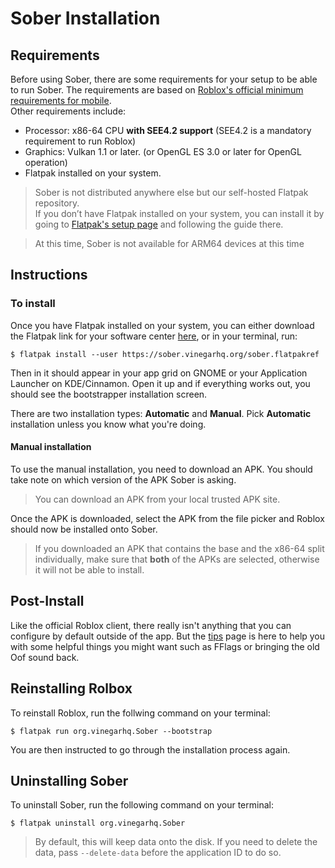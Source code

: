 # Sober Installation

## Requirements

Before using Sober, there are some requirements for your setup to be able to run Sober. The requirements are based on [Roblox's official minimum requirements for mobile](https://en.help.roblox.com/hc/en-us/articles/203625474).<br>
Other requirements include:

- Processor: x86-64 CPU **with SEE4.2 support** (SEE4.2 is a mandatory requirement to run Roblox)
- Graphics: Vulkan 1.1 or later. (or OpenGL ES 3.0 or later for OpenGL operation)
- Flatpak installed on your system.

> Sober is not distributed anywhere else but our self-hosted Flatpak repository.<br>
If you don’t have Flatpak installed on your system, you can install it by going to [Flatpak's setup page](https://flatpak.org/setup/) and following the guide there. 

> At this time, Sober is not available for ARM64 devices at this time

## Instructions
### To install
Once you have Flatpak installed on your system, you can either download the Flatpak link for your software center [here](https://sober.vinegarhq.org/sober.flatpakref), or in your terminal, run:

```console
$ flatpak install --user https://sober.vinegarhq.org/sober.flatpakref
```

Then in it should appear in your app grid on GNOME or your Application Launcher on KDE/Cinnamon. Open it up and if everything works out, you should see the bootstrapper installation screen.

There are two installation types: **Automatic** and **Manual**.  Pick **Automatic** installation unless you know what you're doing. 


#### Manual installation
To use the manual installation, you need to download an APK. You should take note on which version of the APK Sober is asking.

> You can download an APK from your local trusted APK site.

Once the APK is downloaded, select the APK from the file picker and Roblox should now be installed onto Sober.

> If you downloaded an APK that contains the base and the x86-64 split individually, make sure that **both** of the APKs are selected, otherwise it will not be able to install.

## Post-Install

Like the official Roblox client, there really isn't anything that you can configure by default outside of the app. But the [tips](../../SUMMARY.md) page is here to help you with some helpful things you might want such as FFlags or bringing the old Oof sound back.

## Reinstalling Rolbox
To reinstall Roblox, run the follwing command on your terminal:

```console
$ flatpak run org.vinegarhq.Sober --bootstrap
```

You are then instructed to go through the installation process again.

## Uninstalling Sober
To uninstall Sober, run the following command on your terminal:

```console
$ flatpak uninstall org.vinegarhq.Sober
```

> By default, this will keep data onto the disk. If you need to delete the data, pass `--delete-data` before the application ID to do so.